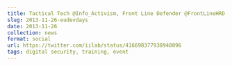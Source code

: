 ```yaml
---
title: Tactical Tech @Info_Activism, Front Line Defender @FrontLineHRD and @iilab taking security questions at #EDD13 @eudevdays
slug: 2013-11-26-eudevdays
date: 2013-11-26
collection: news
format: social
url: https://twitter.com/iilab/status/416698377938948096
tags: digital security, training, event
---
```



